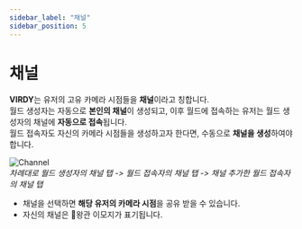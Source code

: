 ```yaml
---
sidebar_label: "채널"
sidebar_position: 5
---
```


# 채널

<span class="highlight_text">**VIRDY**</span>는 유저의 고유 카메라 시점들을 <span class="highlight_text">**채널**</span>이라고 칭합니다. <br/>
월드 생성자는 자동으로 <span class="highlight_text">**본인의 채널**</span>이 생성되고, 이후 월드에 접속하는 유저는 월드 생성자의 채널에 <span class="highlight_text">**자동으로 접속**</span>됩니다. <br/>
월드 접속자도 자신의 카메라 시점들을 생성하고자 한다면, 수동으로 <span class="highlight_text">**채널을 생성**</span>하여야 합니다.

<p>
<img src="/VIRDY-Docs/img/Page_Control/Control_11.png" alt="Channel"/> <br/>
<em>차례대로 월드 생성자의 채널 탭 -> 월드 접속자의 채널 탭 -> 채널 추가한 월드 접속자의 채널 탭</em>
</p>

- 채널을 선택하면 <span class="highlight_text">**해당 유저의 카메라 시점**</span>을 공유 받을 수 있습니다.
- 자신의 채널은 :crown:왕관 이모지가 표기됩니다.

